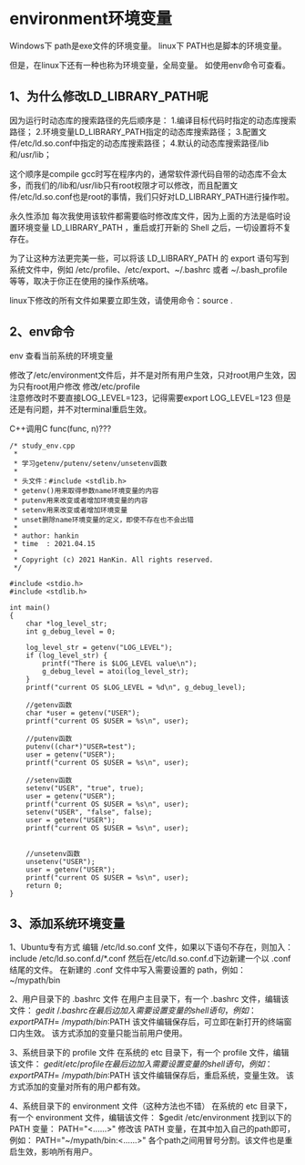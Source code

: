 # environment环境变量

Windows下 path是exe文件的环境变量。
linux下   PATH也是脚本的环境变量。

但是，在linux下还有一种也称为环境变量，全局变量。
如使用env命令可查看。

## 1、为什么修改LD_LIBRARY_PATH呢
因为运行时动态库的搜索路径的先后顺序是：
1.编译目标代码时指定的动态库搜索路径；
2.环境变量LD_LIBRARY_PATH指定的动态库搜索路径；
3.配置文件/etc/ld.so.conf中指定的动态库搜索路径；
4.默认的动态库搜索路径/lib和/usr/lib；

这个顺序是compile gcc时写在程序内的，通常软件源代码自带的动态库不会太多，而我们的/lib和/usr/lib只有root权限才可以修改，而且配置文件/etc/ld.so.conf也是root的事情，我们只好对LD_LIBRARY_PATH进行操作啦。

永久性添加
每次我使用该软件都需要临时修改库文件，因为上面的方法是临时设置环境变量 LD_LIBRARY_PATH ，重启或打开新的 Shell 之后，一切设置将不复存在。

为了让这种方法更完美一些，可以将该 LD_LIBRARY_PATH 的 export 语句写到系统文件中，例如 /etc/profile、/etc/export、~/.bashrc 或者 ~/.bash_profile 等等，取决于你正在使用的操作系统咯。

linux下修改的所有文件如果要立即生效，请使用命令：source .

## 2、env命令
env 查看当前系统的环境变量

修改了/etc/environment文件后，并不是对所有用户生效，只对root用户生效，因为只有root用户修改
修改/etc/profile  
注意修改时不要直接LOG_LEVEL=123，记得需要export LOG_LEVEL=123
但是还是有问题，并不对terminal重启生效。

C++调用C
func(func, n)???


```
/* study_env.cpp
 *
 * 学习getenv/putenv/setenv/unsetenv函数
 *
 * 头文件：#include <stdlib.h>
 * getenv()用来取得参数name环境变量的内容
 * putenv用来改变或者增加环境变量的内容
 * setenv用来改变或者增加环境变量
 * unset删除name环境变量的定义，即使不存在也不会出错
 *
 * author: hankin
 * time  : 2021.04.15
 *
 * Copyright (c) 2021 HanKin. All rights reserved.
 */

#include <stdio.h>
#include <stdlib.h>

int main()
{
    char *log_level_str;
    int g_debug_level = 0;

    log_level_str = getenv("LOG_LEVEL");
    if (log_level_str) {
        printf("There is $LOG_LEVEL value\n");
        g_debug_level = atoi(log_level_str);
    }
    printf("current OS $LOG_LEVEL = %d\n", g_debug_level);

    //getenv函数
    char *user = getenv("USER");
    printf("current OS $USER = %s\n", user);

    //putenv函数
    putenv((char*)"USER=test");
    user = getenv("USER");
    printf("current OS $USER = %s\n", user);

    //setenv函数
    setenv("USER", "true", true);
    user = getenv("USER");
    printf("current OS $USER = %s\n", user);
    setenv("USER", "false", false);
    user = getenv("USER");
    printf("current OS $USER = %s\n", user);


    //unsetenv函数
    unsetenv("USER");
    user = getenv("USER");
    printf("current OS $USER = %s\n", user);
    return 0;
}
```

## 3、添加系统环境变量
1、Ubuntu专有方式
编辑 /etc/ld.so.conf 文件，如果以下语句不存在，则加入：
include /etc/ld.so.conf.d/*.conf
然后在/etc/ld.so.conf.d下边新建一个以 .conf 结尾的文件。
在新建的 .conf 文件中写入需要设置的 path，例如：
~/mypath/bin

2、用户目录下的 .bashrc 文件
在用户主目录下，有一个 .bashrc 文件，编辑该文件：
$gedit ~/.bashrc 
在最后边加入需要设置变量的shell语句，例如：
export PATH=~/mypath/bin:$PATH
该文件编辑保存后，可立即在新打开的终端窗口内生效。
该方式添加的变量只能当前用户使用。

3、系统目录下的 profile 文件
在系统的 etc 目录下，有一个 profile 文件，编辑该文件：
$gedit /etc/profile
在最后边加入需要设置变量的shell语句，例如：
export PATH=~/mypath/bin:$PATH
该文件编辑保存后，重启系统，变量生效。
该方式添加的变量对所有的用户都有效。

4、系统目录下的 environment 文件（这种方法也不错）
在系统的 etc 目录下，有一个 environment 文件，编辑该文件：
$gedit /etc/environment
找到以下的 PATH 变量：
PATH="<......>"
修改该 PATH 变量，在其中加入自己的path即可，例如：
PATH="~/mypath/bin:<......>"
各个path之间用冒号分割。该文件也是重启生效，影响所有用户。





